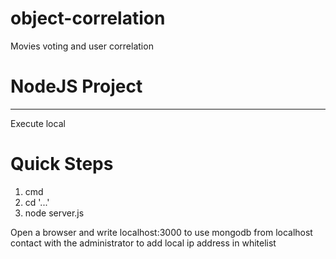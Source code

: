 # object-correlation
Movies voting and user correlation


# NodeJS Project
-----------------
Execute local

Quick Steps
===========

1. cmd
2. cd '...'
3. node server.js

Open a browser and write localhost:3000
to use mongodb from localhost contact with
the administrator to add local ip address in whitelist

